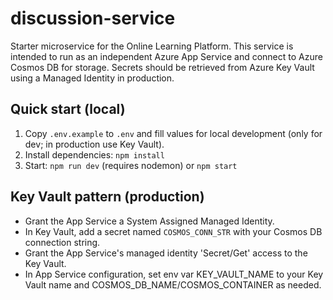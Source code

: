# discussion-service

Starter microservice for the Online Learning Platform.
This service is intended to run as an independent Azure App Service and connect to Azure Cosmos DB for storage.
Secrets should be retrieved from Azure Key Vault using a Managed Identity in production.

## Quick start (local)
1. Copy `.env.example` to `.env` and fill values for local development (only for dev; in production use Key Vault).
2. Install dependencies: `npm install`
3. Start: `npm run dev` (requires nodemon) or `npm start`

## Key Vault pattern (production)
- Grant the App Service a System Assigned Managed Identity.
- In Key Vault, add a secret named `COSMOS_CONN_STR` with your Cosmos DB connection string.
- Grant the App Service's managed identity 'Secret/Get' access to the Key Vault.
- In App Service configuration, set env var KEY_VAULT_NAME to your Key Vault name and COSMOS_DB_NAME/COSMOS_CONTAINER as needed.
